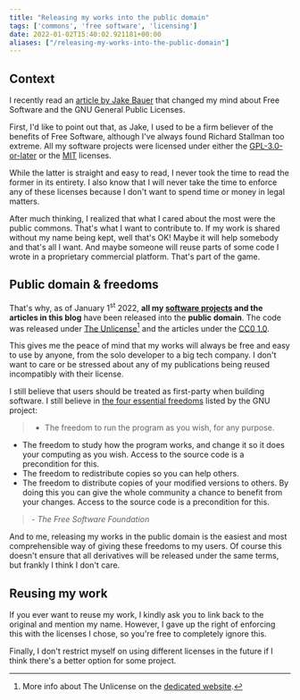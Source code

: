 ```yaml
---
title: "Releasing my works into the public domain"
tags: ['commons', 'free software', 'licensing']
date: 2022-01-02T15:40:02.921181+00:00
aliases: ["/releasing-my-works-into-the-public-domain"]
---
```

## Context

I recently read an [article by Jake Bauer](https://www.paritybit.ca/blog/free-software-is-an-abject-failure) that changed my mind about Free Software and the GNU General Public Licenses.

First, I'd like to point out that, as Jake, I used to be a firm believer of the benefits of Free Software, although I've always found Richard Stallman too extreme. All my software projects were licensed under either the [GPL-3.0-or-later](https://spdx.org/licenses/GPL-3.0-or-later.html) or the [MIT](https://spdx.org/licenses/MIT.html) licenses.

While the latter is straight and easy to read, I never took the time to read the former in its entirety. I also know that I will never take the time to enforce any of these licenses because I don't want to spend time or money in legal matters.

After much thinking, I realized that what I cared about the most were the public commons. That's what I want to contribute to. If my work is shared without my name being kept, well that's OK! Maybe it will help somebody and that's all I want. And maybe someone will reuse parts of some code I wrote in a proprietary commercial platform. That's part of the game.

## Public domain & freedoms

That's why, as of January 1<sup>st</sup> 2022, **all my [software projects](https://git.augendre.info/gaugendre) and the articles in this blog** have been released into the **public domain**. The code was released under [The Unlicense](https://spdx.org/licenses/Unlicense.html)[^unlicense] and the articles under the [CC0 1.0](https://spdx.org/licenses/CC0-1.0.html).

[^unlicense]: More info about The Unlicense on the [dedicated website](https://unlicense.org/).

This gives me the peace of mind that my works will always be free and easy to use by anyone, from the solo developer to a big tech company. I don't want to care or be stressed about any of my publications being reused incompatibly with their license.

I still believe that users should be treated as first-party when building software. I still believe in [the four essential freedoms](https://www.gnu.org/philosophy/free-sw.en.html#four-freedoms) listed by the GNU project:

> * The freedom to run the program as you wish, for any purpose.
* The freedom to study how the program works, and change it so it does your computing as you wish. Access to the source code is a precondition for this.
* The freedom to redistribute copies so you can help others.
* The freedom to distribute copies of your modified versions to others. By doing this you can give the whole community a chance to benefit from your changes. Access to the source code is a precondition for this.
> 
> \- *The Free Software Foundation*

And to me, releasing my works in the public domain is the easiest and most comprehensible way of giving these freedoms to my users. Of course this doesn't ensure that all derivatives will be released under the same terms, but frankly I think I don't care.

## Reusing my work

If you ever want to reuse my work, I kindly ask you to link back to the original and mention my name. However, I gave up the right of enforcing this with the licenses I chose, so you're free to completely ignore this.

Finally, I don't restrict myself on using different licenses in the future if I think there's a better option for some project.
